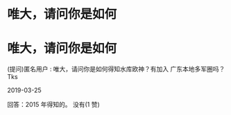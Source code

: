 # 唯大，请问你是如何

# 唯大，请问你是如何

(提问)匿名用户 : 唯大，请问你是如何得知水库欧神？有加入 广东本地多军圈吗？Tks

2019-03-25

回答：2015 年得知的。 没有(1 赞)
